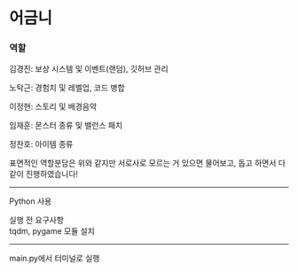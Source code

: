 # 어금니

### 역할

김경진: 보상 시스템 및 이벤트(랜덤), 깃허브 관리   

노탁근: 경험치 및 레벨업, 코드 병합   

이정현: 스토리 및 배경음악   

임재훈: 몬스터 종류 및 밸런스 패치    

정찬호: 아이템 종류   

표면적인 역할분담은 위와 같지만 서로사로 모르는 거 있으면 물어보고, 돕고 하면서 다같이 진행하였습니다!

***   

Python 사용   

실행 전 요구사항   
tqdm, pygame 모듈 설치   

***   

main.py에서 터미널로 실행
